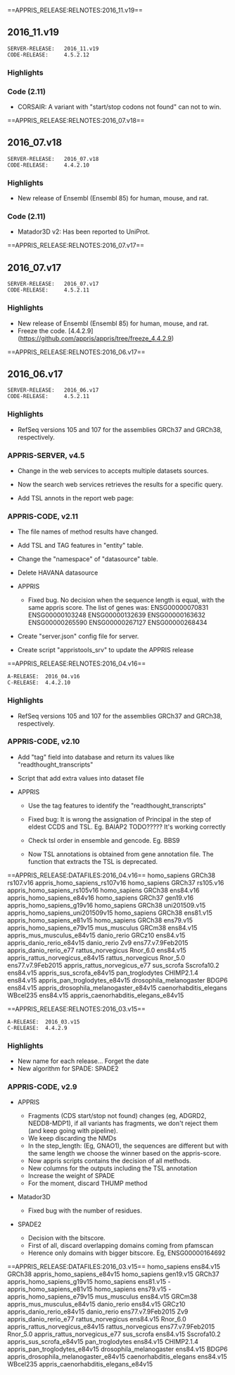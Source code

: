 ==APPRIS_RELEASE:RELNOTES:2016_11.v19==
## 2016_11.v19
```
SERVER-RELEASE:   2016_11.v19
CODE-RELEASE:     4.5.2.12
```

### Highlights
	
### Code (2.11)
- CORSAIR:
A variant with "start/stop codons not found" can not to win.


==APPRIS_RELEASE:RELNOTES:2016_07.v18==
## 2016_07.v18
```
SERVER-RELEASE:   2016_07.v18
CODE-RELEASE:     4.4.2.10
```

### Highlights
- New release of Ensembl (Ensembl 85) for human, mouse, and rat.
	
### Code (2.11)
- Matador3D v2: Has been reported to UniProt.
	
==APPRIS_RELEASE:RELNOTES:2016_07.v17==
## 2016_07.v17
```
SERVER-RELEASE:   2016_07.v17
CODE-RELEASE:     4.5.2.11
```

### Highlights
- New release of Ensembl (Ensembl 85) for human, mouse, and rat.
- Freeze the code. [4.4.2.9] (https://github.com/appris/appris/tree/freeze_4.4.2.9)   
	

==APPRIS_RELEASE:RELNOTES:2016_06.v17==
## 2016_06.v17
```
SERVER-RELEASE:   2016_06.v17
CODE-RELEASE:     4.5.2.11
```

### Highlights
- RefSeq versions 105 and 107 for the assemblies GRCh37 and GRCh38, respectively. 
	
### APPRIS-SERVER, v4.5
- Change in the web services to accepts multiple datasets sources.

- Now the search web services retrieves the results for a specific query.

- Add TSL annots in the report web page:

### APPRIS-CODE, v2.11
- The file names of method results have changed.

- Add TSL and TAG features in "entity" table.

- Change the "namespace" of "datasource" table.

- Delete HAVANA datasource

- APPRIS
	- Fixed bug. No decision when the sequence length is equal, with the same appris score. The list of genes was:
		ENSG00000070831 ENSG00000103248 ENSG00000132639 ENSG00000163632 ENSG00000265590 ENSG00000267127 ENSG00000268434
		
- Create "server.json" config file for server.

- Create script "appristools_srv" to update the APPRIS release

==APPRIS_RELEASE:RELNOTES:2016_04.v16==
```
A-RELEASE: 	2016_04.v16
C-RELEASE: 	4.4.2.10
```

### Highlights
- RefSeq versions 105 and 107 for the assemblies GRCh37 and GRCh38, respectively.
	
### APPRIS-CODE, v2.10

- Add "tag" field into database and return its values like "readthought_transcripts"

- Script that add extra values into dataset file

- APPRIS
	- Use the tag features to identify the "readthought_transcripts"
	
	- Fixed bug: It is wrong the assignation of Principal in the step of eldest CCDS and TSL. Eg. BAIAP2 TODO????? It's working correctly
	
	- Check tsl order in ensemble and gencode. Eg. BBS9
	
	- Now TSL annotations is obtained from gene annotation file. The function that extracts the TSL is deprecated.
		
==APPRIS_RELEASE:DATAFILES:2016_04.v16==
homo_sapiens				GRCh38			rs107.v16				appris_homo_sapiens_rs107v16
homo_sapiens				GRCh37			rs105.v16				appris_homo_sapiens_rs105v16
homo_sapiens				GRCh38			ens84.v16				appris_homo_sapiens_e84v16
homo_sapiens				GRCh37			gen19.v16				appris_homo_sapiens_g19v16
homo_sapiens				GRCh38			uni201509.v15			appris_homo_sapiens_uni201509v15
homo_sapiens				GRCh38			ens81.v15				appris_homo_sapiens_e81v15
homo_sapiens				GRCh38			ens79.v15				appris_homo_sapiens_e79v15
mus_musculus				GRCm38			ens84.v15 				appris_mus_musculus_e84v15
danio_rerio					GRCz10			ens84.v15 				appris_danio_rerio_e84v15
danio_rerio					Zv9				ens77.v7.9Feb2015 		appris_danio_rerio_e77
rattus_norvegicus			Rnor_6.0		ens84.v15				appris_rattus_norvegicus_e84v15
rattus_norvegicus			Rnor_5.0		ens77.v7.9Feb2015		appris_rattus_norvegicus_e77
sus_scrofa					Sscrofa10.2		ens84.v15				appris_sus_scrofa_e84v15
pan_troglodytes				CHIMP2.1.4		ens84.v15				appris_pan_troglodytes_e84v15
drosophila_melanogaster		BDGP6			ens84.v15				appris_drosophila_melanogaster_e84v15
caenorhabditis_elegans		WBcel235		ens84.v15				appris_caenorhabditis_elegans_e84v15

==APPRIS_RELEASE:RELNOTES:2016_03.v15==
```
A-RELEASE: 	2016_03.v15
C-RELEASE: 	4.4.2.9
```

### Highlights
- New name for each release... Forget the date
- New algorithm for SPADE: SPADE2
	
### APPRIS-CODE, v2.9

- APPRIS
	- Fragments (CDS start/stop not found) changes (eg, ADGRD2, NEDD8-MDP1),
		if all variants has fragments, we don't reject them (and keep going with pipeline).
	- We keep discarding the NMDs
	- In the step_length: (Eg, GNAO1),
		the sequences are different but with the same length we choose the winner based on the appris-score.
	- Now appris scripts contains the decision of all methods.
	- New columns for the outputs including the TSL annotation
	- Increase the weight of SPADE
	- For the moment, discard THUMP method

- Matador3D
	- Fixed bug with the number of residues. 

- SPADE2
	- Decision with the bitscore.
	- First of all, discard overlapping domains coming from pfamscan
	- Herence only domains with bigger bitscore. Eg, ENSG00000164692
		
==APPRIS_RELEASE:DATAFILES:2016_03.v15==
homo_sapiens				ens84.v15	GRCh38		appris_homo_sapiens_e84v15
homo_sapiens				gen19.v15	GRCh37		appris_homo_sapiens_g19v15
homo_sapiens				ens81.v15	-		appris_homo_sapiens_e81v15
homo_sapiens				ens79.v15	-		appris_homo_sapiens_e79v15
mus_musculus				ens84.v15 	GRCm38		appris_mus_musculus_e84v15
danio_rerio					ens84.v15 	GRCz10		appris_danio_rerio_e84v15
danio_rerio					ens77.v7.9Feb2015 	Zv9			appris_danio_rerio_e77
rattus_norvegicus			ens84.v15	Rnor_6.0	appris_rattus_norvegicus_e84v15
rattus_norvegicus			ens77.v7.9Feb2015	Rnor_5.0	appris_rattus_norvegicus_e77
sus_scrofa				ens84.v15	Sscrofa10.2	appris_sus_scrofa_e84v15
pan_troglodytes				ens84.v15	CHIMP2.1.4	appris_pan_troglodytes_e84v15
drosophila_melanogaster			ens84.v15	BDGP6		appris_drosophila_melanogaster_e84v15
caenorhabditis_elegans			ens84.v15	WBcel235	appris_caenorhabditis_elegans_e84v15
